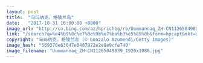 ```yaml
---
layout: post
title:  "乌玛纳克，格陵兰岛"
date:   "2017-10-31 16:00:00 +0800"
image_url: "http://cn.bing.com/az/hprichbg/rb/Uummannaq_ZH-CN11265049839_1920x1080.jpg"
link: "/search?q=%e4%b9%8c%e7%8e%9b%e7%ba%b3%e5%85%8b&form=hpcapt&mkt=zh-cn"
copyright: "乌玛纳克，格陵兰岛 (© Gonzalo Azumendi/Getty Images)"
image_hash: "569378e63047e0487972e2e8e9cfe740"
image_filename: "Uummannaq_ZH-CN11265049839_1920x1080.jpg"
---
```

